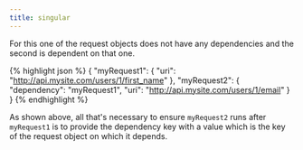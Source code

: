 ```yaml
---
title: singular
---
```


For this one of the request objects does not have any dependencies and the second is dependent on that one. 

{% highlight json %}
{
    "myRequest1": {
        "uri": "http://api.mysite.com/users/1/first_name"
    },
    "myRequest2": {
        "dependency": "myRequest1",
        "uri": "http://api.mysite.com/users/1/email"
    }
}
{% endhighlight %}

As shown above, all that's necessary to ensure `myRequest2` runs after `myRequest1` is to provide the dependency key with a value which is the key of the request object on which it depends.

